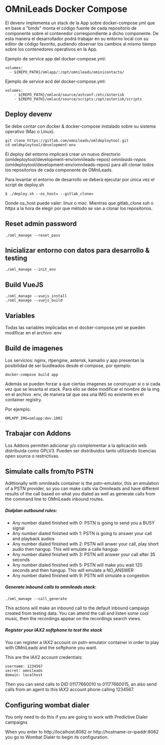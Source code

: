 # OMniLeads Docker Compose

El devenv implementa un stack de la App sobre docker-compose.yml que en base a "binds" monta el código fuente de cada repositorio de componente
sobre el contenedor correspondiente a dicho componente. De esta manera el desarrollador podrá trabajar en su entorno local con su editor
de código favorito, pudiendo observar los cambios al mismo tiempo sobre los contenedores operativos en la App.

Ejemplo de service app del docker-compose.yml:

```
volumes:
  - ${REPO_PATH}/omlapp/:/opt/omnileads/ominicontacto/
```

Ejemplo de service acd del docker-compose.yml:

```
volumes:
    - ${REPO_PATH}/omlacd/source/astconf:/etc/asterisk
    - ${REPO_PATH}/omlacd/source/scripts:/opt/asterisk/scripts
```

## Deploy devenv

Se debe contar con docker & docker-compose instalado sobre su sistema operativo (Mac o Linux).

```
git clone https://gitlab.com/omnileads/omldeploytool.git
cd omldeploytool/development-env
```

El deploy del entorno implicará crear un nuevo directorio (omldeploytool/development-env/omnileads-repos) *omnileads-repos* (omldeploytool/development-env/omnileads-repos) 
para allí clonar todos los repositorios de cada componente de OMniLeads.

Para levantar el entorno de desarrollo se deberá ejecutar por única vez el script de deploy.sh

```
$ ./deploy.sh --os_host= --gitlab_clone=
```

Donde os_host puede valer: *linux* o *mac*. Mientras que gitlab_clone *ssh* o *https* a la hora de
elegir por que método se van a clonar los repositorios.

## Reset **admin** password

```
./oml_manage --reset_pass
```

## Inicializar entorno con datos para desarrollo & testing

```
./oml_manage --init_env
```

## Build VueJS

```
./oml_manage --vuejs_install
./oml_manage --vuejs_build
```

## Variables

Todas las variables implicadas en el docker-compose.yml se pueden modificar en el archivo .env

## Build de imagenes

Los servicios: nginx, rtpengine, asterisk, kamailio y app presentan la posibilidad de ser buidleados
desde el compose, por ejemplo:

```
docker-compose build app
```

Además se pueden forzar a que ciertas imagenes se construyan si o si cada vez que se levanta el stack. Para ello se debe modificar el nombre de la img
en el archivo .env, de manera tal que sea una IMG no existente en el container registry. 

Por ejemplo:

```
OMLAPP_IMG=omlapp:dev.1002
```

## Trabajar con Addons

Los Addons permiten adicionar y/o complementar a la aplicación web distribuida como GPLV3. Pueden ser distribuidos tanto utilizando 
licencias open source o restrictivas. 


## Simulate calls from/to PSTN

Adittionally with omnileads container is the pstn-emulator, this an emulation of a PSTN provider,
so you can make calls via Omnileads and have different results of the call based on what you dialed
as well as generate calls from the command line to OMniLeads inbound routes.

##### Dialplan outbound rules:

* Any number dialed finished with 0: PSTN is going to send you a BUSY signal
* Any number dialed finished with 1: PSTN is going to answer your call and playback audios
* Any number dialed finished with 2: PSTN will anwer your call, play short audio then hangup. This will emulate a calle hangup
* Any number dialed finished with 3: PSTN will answer your call after 35 seconds
* Any number dialed finished with 5: PSTN will make you wait 120 seconds and then hangup. This will emulate a NO_ANSWER
* Any number dialed finished with 9: PSTN will simulate a congestion

##### Generate inbound calls to omnileads stack:

```
./oml_manage --call_generate
```

This actions will make an inbound call to the default inbound campaign created from testing data. 
You can attend the call and listen some cool music, then the recordings appear on the recordings search views. 

##### Register your IAX2 softphone to test the stack 

You can register a IAX2 account on pstn-emulator container in order to play with OMniLeads and the softphone you want. 

This are the IAX2 account credentials:

```
username: 1234567
secret: omnileads
domain: localhost
```

Then you can send calls to DID 01177660010 to 01177660015, an also send calls from an agent to this IAX2 account phone calling 1234567.


## Configuring wombat dialer

You only need to do this if you are going to work with Predictive Dialer campaigns

When you enter to http://localhost:8082 or http://hostname-or-ipaddr:8082 you go to Wombat Dialer to begin its configuration. 

